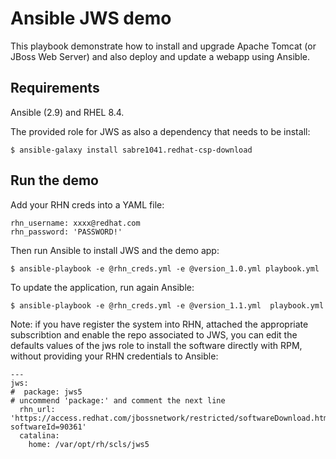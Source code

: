 # Ansible JWS demo

This playbook demonstrate how to install and upgrade Apache Tomcat (or JBoss Web Server) and also deploy and update a webapp using Ansible.

## Requirements

Ansible (2.9) and RHEL 8.4.

The provided role for JWS as also a dependency that needs to be install:

    $ ansible-galaxy install sabre1041.redhat-csp-download

## Run the demo

Add your RHN creds into a YAML file:

    rhn_username: xxxx@redhat.com
    rhn_password: 'PASSWORD!'

Then run Ansible to install JWS and the demo app:

    $ ansible-playbook -e @rhn_creds.yml -e @version_1.0.yml playbook.yml

To update the application, run again Ansible:

    $ ansible-playbook -e @rhn_creds.yml -e @version_1.1.yml  playbook.yml

Note: if you have register the system into RHN, attached the appropriate subscribtion and enable the repo associated to JWS, you can edit the defaults values of the jws role to install the software directly with RPM, without providing your RHN credentials to Ansible:

    ---
    jws:
    #  package: jws5
    # uncommend 'package:' and comment the next line
      rhn_url: 'https://access.redhat.com/jbossnetwork/restricted/softwareDownload.html?softwareId=90361'
      catalina:
        home: /var/opt/rh/scls/jws5


